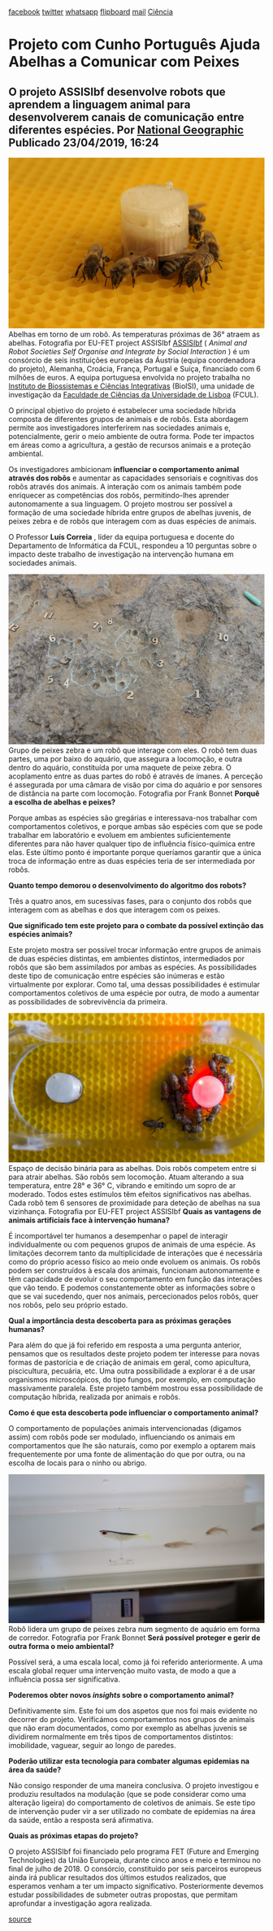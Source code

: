 [facebook](https://www.facebook.com/sharer/sharer.php?u=https%3A%2F%2Fwww.natgeo.pt%2Fciencia%2F2019%2F04%2Fprojeto-com-cunho-portugues-ajuda-abelhas-a-comunicar-com-peixes) [twitter](https://twitter.com/share?url=https%3A%2F%2Fwww.natgeo.pt%2Fciencia%2F2019%2F04%2Fprojeto-com-cunho-portugues-ajuda-abelhas-a-comunicar-com-peixes&via=natgeo&text=Projeto%20com%20Cunho%20Portugu%C3%AAs%20Ajuda%20Abelhas%20a%20Comunicar%20com%20Peixes) [whatsapp](https://web.whatsapp.com/send?text=https%3A%2F%2Fwww.natgeo.pt%2Fciencia%2F2019%2F04%2Fprojeto-com-cunho-portugues-ajuda-abelhas-a-comunicar-com-peixes) [flipboard](https://share.flipboard.com/bookmarklet/popout?v=2&title=Projeto%20com%20Cunho%20Portugu%C3%AAs%20Ajuda%20Abelhas%20a%20Comunicar%20com%20Peixes&url=https%3A%2F%2Fwww.natgeo.pt%2Fciencia%2F2019%2F04%2Fprojeto-com-cunho-portugues-ajuda-abelhas-a-comunicar-com-peixes) [mail](mailto:?subject=NatGeo&body=https%3A%2F%2Fwww.natgeo.pt%2Fciencia%2F2019%2F04%2Fprojeto-com-cunho-portugues-ajuda-abelhas-a-comunicar-com-peixes%20-%20Projeto%20com%20Cunho%20Portugu%C3%AAs%20Ajuda%20Abelhas%20a%20Comunicar%20com%20Peixes) [Ciência](https://www.natgeo.pt/ciencia) 
# Projeto com Cunho Português Ajuda Abelhas a Comunicar com Peixes 
## O projeto ASSISIbf desenvolve robots que aprendem a linguagem animal para desenvolverem canais de comunicação entre diferentes espécies. Por [National Geographic](https://www.natgeo.pt/autor/national-geographic) Publicado 23/04/2019, 16:24 
![Abelhas em torno de um robô. As temperaturas próximas de 36° atraem as abelhas.](img/files_styles_image_00_public_img_00.jpg)
Abelhas em torno de um robô. As temperaturas próximas de 36° atraem as abelhas. Fotografia por EU-FET project ASSISIbf [ASSISIbf](http://assisi-project.eu/) ( _Animal and Robot Societies Self Organise and Integrate by Social Interaction_ ) é um consórcio de seis instituições europeias da Áustria (equipa coordenadora do projeto), Alemanha, Croácia, França, Portugal e Suíça, financiado com 6 milhões de euros. A equipa portuguesa envolvida no projeto trabalha no [Instituto de Biossistemas e Ciências Integrativas](http://bioisi.pt/) (BioISI), uma unidade de investigação da [Faculdade de Ciências da Universidade de Lisboa](https://ciencias.ulisboa.pt/) (FCUL). 

O principal objetivo do projeto é estabelecer uma sociedade híbrida composta de diferentes grupos de animais e de robôs. Esta abordagem permite aos investigadores interferirem nas sociedades animais e, potencialmente, gerir o meio ambiente de outra forma. Pode ter impactos em áreas como a agricultura, a gestão de recursos animais e a proteção ambiental. 

Os investigadores ambicionam **influenciar o comportamento animal através dos robôs** e aumentar as capacidades sensoriais e cognitivas dos robôs através dos animais. A interação com os animais também pode enriquecer as competências dos robôs, permitindo-lhes aprender autonomamente a sua linguagem. O projeto mostrou ser possível a formação de uma sociedade híbrida entre grupos de abelhas juvenis, de peixes zebra e de robôs que interagem com as duas espécies de animais. 

O Professor **Luís Correia** , líder da equipa portuguesa e docente do Departamento de Informática da FCUL, respondeu a 10 perguntas sobre o impacto deste trabalho de investigação na intervenção humana em sociedades animais. 

![Grupo de peixes zebra e um robô que interage com eles. O robô tem duas partes, ...](img/files_styles_image_00_public_img.jpg)
Grupo de peixes zebra e um robô que interage com eles. O robô tem duas partes, uma por baixo do aquário, que assegura a locomoção, e outra dentro do aquário, constituída por uma maquete de peixe zebra. O acoplamento entre as duas partes do robô é através de ímanes. A perceção é assegurada por uma câmara de visão por cima do aquário e por sensores de distância na parte com locomoção. Fotografia por Frank Bonnet **Porquê a escolha de abelhas e peixes?** 

Porque ambas as espécies são gregárias e interessava-nos trabalhar com comportamentos coletivos, e porque ambas são espécies com que se pode trabalhar em laboratório e evoluem em ambientes suficientemente diferentes para não haver qualquer tipo de influência físico-química entre elas. Este último ponto é importante porque queríamos garantir que a única troca de informação entre as duas espécies teria de ser intermediada por robôs. 

**Quanto tempo demorou o desenvolvimento do algoritmo dos robots?** 

Três a quatro anos, em sucessivas fases, para o conjunto dos robôs que interagem com as abelhas e dos que interagem com os peixes. 

**Que significado tem este projeto para o combate da possível extinção das espécies animais?** 

Este projeto mostra ser possível trocar informação entre grupos de animais de duas espécies distintas, em ambientes distintos, intermediados por robôs que são bem assimilados por ambas as espécies. As possibilidades deste tipo de comunicação entre espécies são inúmeras e estão virtualmente por explorar. Como tal, uma dessas possibilidades é estimular comportamentos coletivos de uma espécie por outra, de modo a aumentar as possibilidades de sobrevivência da primeira. 

![Espaço de decisão binária para as abelhas. Dois robôs competem entre si para atrair abelhas. São ...](img/files_styles_image_00_public_bees_binary.jpg)
Espaço de decisão binária para as abelhas. Dois robôs competem entre si para atrair abelhas. São robôs sem locomoção. Atuam alterando a sua temperatura, entre 28° e 36° C, vibrando e emitindo um sopro de ar moderado. Todos estes estímulos têm efeitos significativos nas abelhas. Cada robô tem 6 sensores de proximidade para deteção de abelhas na sua vizinhança. Fotografia por EU-FET project ASSISIbf **Quais as vantagens de animais artificiais face à intervenção humana?** 

É incomportável ter humanos a desempenhar o papel de interagir individualmente ou com pequenos grupos de animais de uma espécie. As limitações decorrem tanto da multiplicidade de interações que é necessária como do próprio acesso físico ao meio onde evoluem os animais. Os robôs podem ser construídos à escala dos animais, funcionam autonomamente e têm capacidade de evoluir o seu comportamento em função das interações que vão tendo. E podemos constantemente obter as informações sobre o que se vai sucedendo, quer nos animais, percecionados pelos robôs, quer nos robôs, pelo seu próprio estado. 

**Qual a importância desta descoberta para as próximas gerações humanas?** 

Para além do que já foi referido em resposta a uma pergunta anterior, pensamos que os resultados deste projeto podem ter interesse para novas formas de pastorícia e de criação de animais em geral, como apicultura, piscicultura, pecuária, etc. Uma outra possibilidade a explorar é a de usar organismos microscópicos, do tipo fungos, por exemplo, em computação massivamente paralela. Este projeto também mostrou essa possibilidade de computação híbrida, realizada por animais e robôs. 

**Como é que esta descoberta pode influenciar o comportamento animal?** 

O comportamento de populações animais intervencionadas (digamos assim) com robôs pode ser modulado, influenciando os animais em comportamentos que lhe são naturais, como por exemplo a optarem mais frequentemente por uma fonte de alimentação do que por outra, ou na escolha de locais para o ninho ou abrigo. 

![Robô lidera um grupo de peixes zebra num segmento de aquário em forma de corredor.](img/files_styles_image_00_public_fishbotarselectromodifie.jpg)
Robô lidera um grupo de peixes zebra num segmento de aquário em forma de corredor. Fotografia por Frank Bonnet **Será possível proteger e gerir de outra forma o meio ambiental?** 

Possível será, a uma escala local, como já foi referido anteriormente. A uma escala global requer uma intervenção muito vasta, de modo a que a influência possa ser significativa. 

**Poderemos obter novos _insights_ sobre o comportamento animal?** 

Definitivamente sim. Este foi um dos aspetos que nos foi mais evidente no decorrer do projeto. Verificámos comportamentos nos grupos de animais que não eram documentados, como por exemplo as abelhas juvenis se dividirem normalmente em três tipos de comportamentos distintos: imobilidade, vaguear, seguir ao longo de paredes. 

**Poderão utilizar esta tecnologia para combater algumas epidemias na área da saúde?** 

Não consigo responder de uma maneira conclusiva. O projeto investigou e produziu resultados na modulação (que se pode considerar como uma alteração ligeira) do comportamento de coletivos de animais. Se este tipo de intervenção puder vir a ser utilizado no combate de epidemias na área da saúde, então a resposta será afirmativa. 

**Quais as próximas etapas do projeto?** 

O projeto ASSISIbf foi financiado pelo programa FET (Future and Emerging Technologies) da União Europeia, durante cinco anos e meio e terminou no final de julho de 2018. O consórcio, constituído por seis parceiros europeus ainda irá publicar resultados dos últimos estudos realizados, que esperamos venham a ter um impacto significativo. Posteriormente devemos estudar possibilidades de submeter outras propostas, que permitam aprofundar a investigação agora realizada. 



[source](https://www.natgeo.pt/ciencia/2019/04/projeto-com-cunho-portugues-ajuda-abelhas-a-comunicar-com-peixes)
